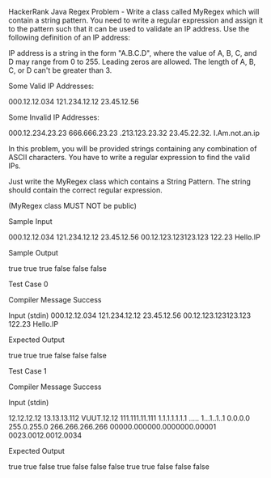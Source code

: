 HackerRank Java Regex Problem -
Write a class called MyRegex which will contain a string pattern. You need to write a regular expression and assign it to the pattern such that it can be used to validate an IP address. Use the following definition of an IP address:

IP address is a string in the form "A.B.C.D", where the value of A, B, C, and D may range from 0 to 255. Leading zeros are allowed. The length of A, B, C, or D can't be greater than 3.

Some Valid IP Addresses:

000.12.12.034
121.234.12.12
23.45.12.56

Some Invalid IP Addresses:

000.12.234.23.23
666.666.23.23
.213.123.23.32
23.45.22.32.
I.Am.not.an.ip

In this problem, you will be provided strings containing any combination of ASCII characters. You have to write a regular expression to find the valid IPs.

Just write the MyRegex class which contains a String Pattern. The string should contain the correct regular expression.

(MyRegex class MUST NOT be public)

Sample Input

000.12.12.034
121.234.12.12
23.45.12.56
00.12.123.123123.123
122.23
Hello.IP

Sample Output

true
true
true
false
false
false

Test Case 0

Compiler Message
Success

Input (stdin)
000.12.12.034
121.234.12.12
23.45.12.56
00.12.123.123123.123
122.23
Hello.IP


Expected Output

true
true
true
false
false
false

Test Case 1

Compiler Message
Success

Input (stdin)

12.12.12.12
13.13.13.112
VUUT.12.12
111.111.11.111
1.1.1.1.1.1.1
.....
1...1..1..1
0.0.0.0
255.0.255.0
266.266.266.266
00000.000000.0000000.00001
0023.0012.0012.0034


Expected Output

true
true
false
true
false
false
false
true
true
false
false
false